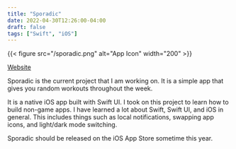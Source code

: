 ```yaml
---
title: "Sporadic"
date: 2022-04-30T12:26:00-04:00
draft: false
tags: ["Swift", "iOS"]
---
```


{{< figure src="/sporadic.png" alt="App Icon" width="200" >}}

[Website](https://www.sporadic.app)

Sporadic is the current project that I am working on. It is a simple app that gives you random workouts throughout the week.

It is a native iOS app built with Swift UI. I took on this project to learn how to build non-game apps. I have learned a lot about Swift, Swift UI, and iOS in general. This includes things such as local notifications, swapping app icons, and light/dark mode switching.

Sporadic should be released on the iOS App Store sometime this year.

